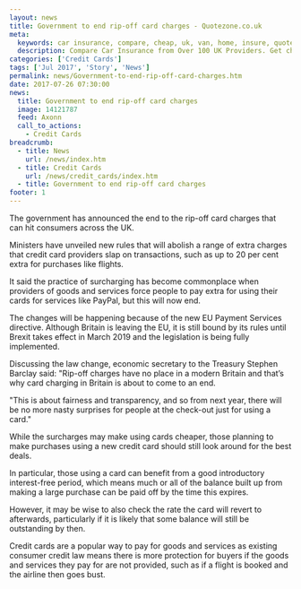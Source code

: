```yaml
---
layout: news
title: Government to end rip-off card charges - Quotezone.co.uk
meta:
  keywords: car insurance, compare, cheap, uk, van, home, insure, quotes, online, comparison, bike, loans, life
  description: Compare Car Insurance from Over 100 UK Providers. Get cheap quotes online now using our fast, free, secure comparison site
categories: ['Credit Cards']
tags: ['Jul 2017', 'Story', 'News']
permalink: news/Government-to-end-rip-off-card-charges.htm
date: 2017-07-26 07:30:00
news:
  title: Government to end rip-off card charges
  image: 14121787
  feed: Axonn
  call_to_actions:
    - Credit Cards
breadcrumb:
  - title: News
    url: /news/index.htm
  - title: Credit Cards
    url: /news/credit_cards/index.htm
  - title: Government to end rip-off card charges
footer: 1
---
```


The government has announced the end to the rip-off card charges that can hit consumers across the UK.&nbsp;

Ministers have unveiled new rules that will abolish a range of extra charges that credit card providers slap on transactions, such as up to 20 per cent extra for purchases like flights.&nbsp;

It said the practice of surcharging has become commonplace when providers of goods and services force people to pay extra for using their cards for services like PayPal, but this will now end.

The changes will be happening because of the new EU Payment Services directive. Although Britain is leaving the EU, it is still bound by its rules until Brexit takes effect in March 2019 and the legislation is being fully implemented.

Discussing the law change, economic secretary to the Treasury Stephen Barclay said: &quot;Rip-off charges have no place in a modern Britain and that&rsquo;s why card charging in Britain is about to come to an end.

&quot;This is about fairness and transparency, and so from next year, there will be no more nasty surprises for people at the check-out just for using a card.&quot;

While the surcharges may make using cards cheaper, those planning to make purchases using a new credit card should still look around for the best deals.

In particular, those using a card can benefit from a good introductory interest-free period, which means much or all of the balance built up from making a large purchase can be paid off by the time this expires.

However, it may be wise to also check the rate the card will revert to afterwards, particularly if it is likely that some balance will still be outstanding by then.&nbsp;

Credit cards are a popular way to pay for goods and services as existing consumer credit law means there is more protection for buyers if the goods and services they pay for are not provided, such as if a flight is booked and the airline then goes bust.
